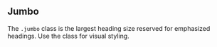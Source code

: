 ## Jumbo

The `.jumbo` class is the largest heading size reserved for emphasized headings. Use the class for visual styling.